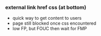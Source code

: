 ### external link href css (at bottom)

- quick way to get content to users
- page still blocked once css encountered
- low FP, but FOUC then wait for FMP
